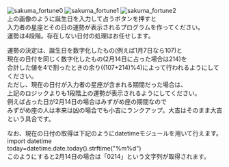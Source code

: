 ![sakuma_fortune0](https://user-images.githubusercontent.com/74003343/107876397-2325ca00-6f09-11eb-8205-74ab33379ca9.png)
![sakuma_fortune1](https://user-images.githubusercontent.com/74003343/107876402-2faa2280-6f09-11eb-85c5-6bbc61a32a78.png)
![sakuma_fortune2](https://user-images.githubusercontent.com/74003343/107876411-3fc20200-6f09-11eb-95f0-6edbfca08fd5.png)  
上の画像のように誕生日を入力して占うボタンを押すと  
入力者の星座とその日の運勢が表示されるプログラムを作ってください。  
運勢は4段階。存在しない日付の処理はお任せします。  
  
運勢の決定は、誕生日を数字化したもの(例えば1月7日なら107)と  
現在の日付を同じく数字化したもの(2月14日に占った場合は214)を  
合計した値を4で割ったときの余り((107+214)%4)によって行われるようにしてください。  
ただし、現在の日付が入力者の星座が含まれる期間だった場合は、  
上記のロジックよりも1段階上の運勢が表示されるようにしてください。  
例えば占った日が2月14日の場合はみずがめ座の期間なので  
みずがめ座の人は本来は凶の場合でも小吉にランクアップ。大吉はそのまま大吉という具合です。  
  
なお、現在の日付の取得は下記のようにdatetimeモジュールを用いて行えます。  
import datetime  
today=datetime.date.today().strftime("%m%d")  
このようにすると2月14日の場合は「0214」という文字列が取得されます。
